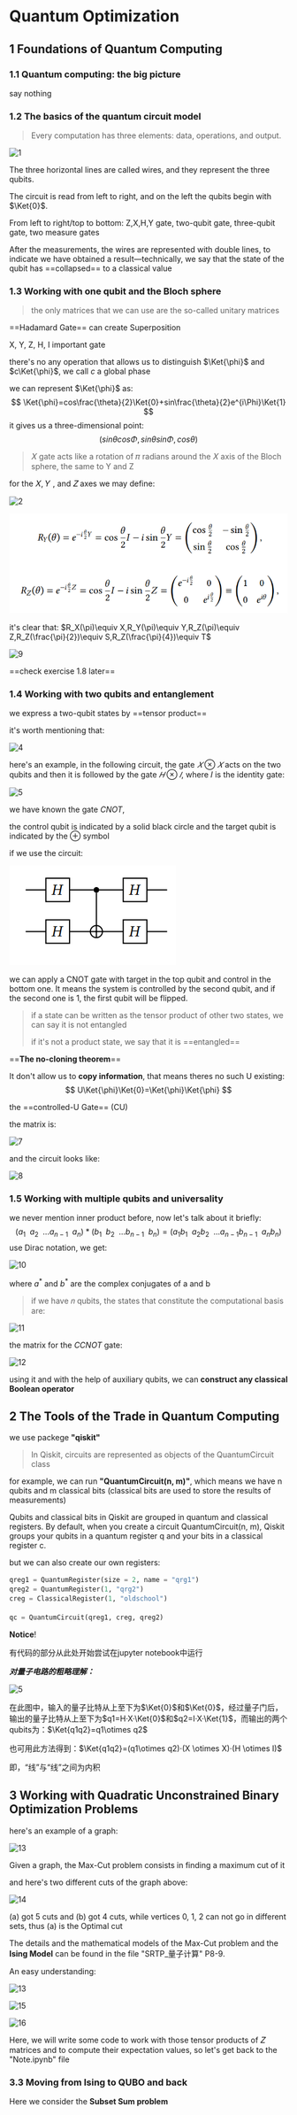# Quantum Optimization

## 1 Foundations of Quantum Computing

### 1.1 Quantum computing: the big picture

say nothing

### 1.2 The basics of the quantum circuit model

> Every computation has three elements: data, operations, and output.

![1](/Picture/1.png)

The three horizontal lines are  called wires, and they represent the three qubits.

The circuit is read from left to right, and on the left the qubits begin with $\Ket{0}$.

From left to right/top to bottom: Z,X,H,Y gate, two-qubit gate, three-qubit gate, two measure gates

After the measurements, the wires are represented with double lines, to indicate we have obtained a result—technically, we say that the state of the qubit has ==collapsed== to a classical value

### 1.3 Working with one qubit and the Bloch sphere

>the only matrices that we can use are the so-called unitary matrices

==Hadamard Gate== can create Superposition

X, Y, Z, H, I important gate

there's no any operation that allows us to distinguish $\Ket{\phi}$ and $c\Ket{\phi}$, we call $c$ a global phase

we can represent $\Ket{\phi}$ as:
$$
\Ket{\phi}=cos\frac{\theta}{2}\Ket{0}+sin\frac{\theta}{2}e^{i\Phi}\Ket{1}
$$
it gives us a three-dimensional point:
$$
(sin\theta cos\Phi,sin\theta sin\Phi,cos\theta)
$$

 >𝑋 gate acts like a rotation of 𝜋 radians around the 𝑋 axis of the Bloch sphere, the same to Y and Z

for the 𝑋, 𝑌 , and 𝑍 axes we may define:

![2](/Picture/2.png)

![3](Picture/3.png)

it's clear that: $R_X(\pi)\equiv X,R_Y(\pi)\equiv Y,R_Z(\pi)\equiv Z,R_Z(\frac{\pi}{2})\equiv S,R_Z(\frac{\pi}{4})\equiv T$

![9](/Picture/9.png)

==check exercise 1.8 later==

### 1.4 Working with two qubits and entanglement

we express a two-qubit states by ==tensor product==

it's worth mentioning that: 

![4](/Picture/4.png)

here's an example, in the following circuit, the gate $𝑋 \otimes 𝑋$ acts on the two qubits and then it is followed by the gate $𝐻 \otimes 𝐼$,
where 𝐼 is the identity gate:

![5](/Picture/5.png)

we have known the gate $CNOT$,

the control qubit is indicated by a solid black circle and the target qubit is indicated by the ⊕ symbol

 if we use the circuit:

![6](Picture/6.png)

we can apply a CNOT gate with target in the top qubit and control in the bottom one. It means the system is controlled by the second qubit, and if the second one is 1, the first qubit will be flipped.

> if a state can be written as the tensor product of  other two states, we can say it is not entangled
>
> if it's not a product state, we say that it is ==entangled==

==**The no-cloning theorem**==

It don't allow us to **copy information**, that means theres no such U existing:
$$
U\Ket{\phi}\Ket{0}=\Ket{\phi}\Ket{\phi}
$$

the ==controlled-U Gate== (CU)

the matrix is:

![7](/Picture/7.png)

and the circuit looks like:

![8](/Picture/8.png)

### 1.5 Working with multiple qubits and universality

we never mention inner product before, now let's talk about it briefly:
$$
(a_1 \enspace a_2 \enspace... a_{n-1} \enspace a_n)*(b_1 \enspace b_2 \enspace... b_{n-1} \enspace b_n)=(a_1b_1 \enspace a_2b_2 \enspace... a_{n-1}b_{n-1} \enspace a_nb_n)
$$
use Dirac notation, we get: 

![10](/Picture/10.png)

where $a^*$ and $b^*$ are the complex conjugates of a and b 

> if we have 𝑛 qubits, the states that constitute the computational basis are: 

![11](/Picture/11.png)

the matrix for the $CCNOT$ gate:

![12](/Picture/12.png)

using it and with the help of auxiliary qubits, we can **construct any classical Boolean operator**

## 2 The Tools of the Trade in Quantum Computing

we use packege **"qiskit"**

>In Qiskit, circuits are represented as objects of the QuantumCircuit class

for example, we can run **"QuantumCircuit(n, m)"**, which means we have n qubits and m classical bits (classical bits are used to store the results of measurements)

Qubits and classical bits in Qiskit are grouped in quantum and classical registers. By default, when you create a circuit QuantumCircuit(n, m), Qiskit groups your qubits in a quantum register q and your bits in a classical register c.

but we can also create our own registers:

```python
qreg1 = QuantumRegister(size = 2, name = "qrg1")
qreg2 = QuantumRegister(1, "qrg2")
creg = ClassicalRegister(1, "oldschool")

qc = QuantumCircuit(qreg1, creg, qreg2)
```
**Notice**!

有代码的部分从此处开始尝试在jupyter notebook中运行

_**对量子电路的粗略理解：**_

![5](/Picture/5.png)

在此图中，输入的量子比特从上至下为$\Ket{0}$和$\Ket{0}$，经过量子门后，输出的量子比特从上至下为$q1=H·X·\Ket{0}$和$q2=I·X·\Ket{1}$，而输出的两个qubits为：$\Ket{q1q2}=q1\otimes q2$

也可用此方法得到：$\Ket{q1q2}=(q1\otimes q2)·(X \otimes X)·(H \otimes I)$

即，“线”与“线”之间为内积

## 3 Working with Quadratic Unconstrained Binary Optimization Problems

here's an example of a graph:

![13](/Picture/13.png)

Given a graph, the Max-Cut problem consists in finding a maximum cut of it

and here's two different cuts of the graph above:

![14](/Picture/14.png)

(a) got 5 cuts and (b) got 4 cuts, while vertices 0, 1, 2 can not go in different sets, thus (a) is the Optimal cut

The details and the mathematical models of the Max-Cut problem and the **Ising Model** can be found in the file "SRTP_量子计算" P8-9.

An easy understanding: 

![13](/Picture/13.png)

![15](/Picture/15.png)

![16](/Picture/16.png)

Here, we will write some code to work with those tensor products of 𝑍 matrices and to compute their expectation values, so let's get back to the "Note.ipynb" file

### 3.3 Moving from Ising to QUBO and back

Here we consider the **Subset Sum problem**











